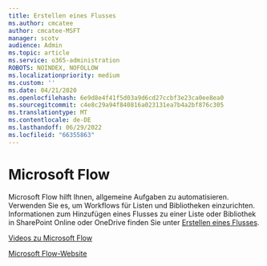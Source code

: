 ```yaml
---
title: Erstellen eines Flusses
ms.author: cmcatee
author: cmcatee-MSFT
manager: scotv
audience: Admin
ms.topic: article
ms.service: o365-administration
ROBOTS: NOINDEX, NOFOLLOW
ms.localizationpriority: medium
ms.custom: ''
ms.date: 04/21/2020
ms.openlocfilehash: 6e9d8e4f41f5d03a9d6cd27ccbf3e23ca0ee8ea0
ms.sourcegitcommit: c4e8c29a94f840816a023131ea7b4a2bf876c305
ms.translationtype: MT
ms.contentlocale: de-DE
ms.lasthandoff: 06/29/2022
ms.locfileid: "66355863"
---
```

# <a name="microsoft-flow"></a>Microsoft Flow

Microsoft Flow hilft Ihnen, allgemeine Aufgaben zu automatisieren. Verwenden Sie es, um Workflows für Listen und Bibliotheken einzurichten. Informationen zum Hinzufügen eines Flusses zu einer Liste oder Bibliothek in SharePoint Online oder OneDrive finden Sie unter [Erstellen eines Flusses](https://go.microsoft.com/fwlink/?linkid=869408).
  
[Videos zu Microsoft Flow](https://go.microsoft.com/fwlink/?linkid=864641)
  
[Microsoft Flow-Website](https://go.microsoft.com/fwlink/?linkid=864642)
  

